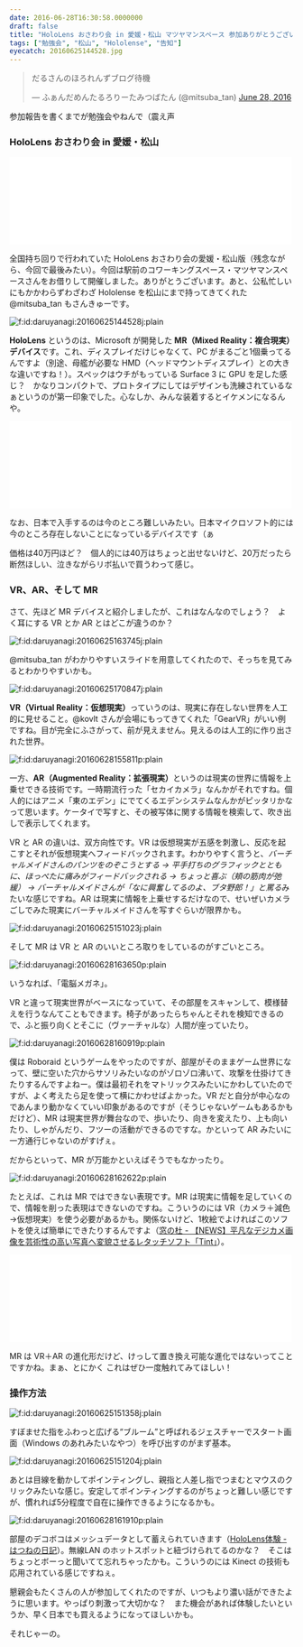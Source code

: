 ```yaml
---
date: 2016-06-28T16:30:58.0000000
draft: false
title: "HoloLens おさわり会 in 愛媛・松山 マツヤマンスペース 参加ありがとうございました！"
tags: ["勉強会", "松山", "Hololense", "告知"]
eyecatch: 20160625144528.jpg
---
```

<p><blockquote class="twitter-tweet" data-lang="HASH(0x94bbbe0)"><p lang="ja" dir="ltr">だるさんのほろれんずブログ待機</p>&mdash; ふぁんだめんたるろりーたみつばたん (@mitsuba_tan) <a href="https://twitter.com/mitsuba_tan/status/747667874504912896">June 28, 2016</a></blockquote><script async src="//platform.twitter.com/widgets.js" charset="utf-8"></script></p><p>参加報告を書くまでが勉強会やねんで（震え声</p>

<div class="section">
<h3>HoloLens おさわり会 in 愛媛・松山</h3>
<p><iframe src="//hatenablog-parts.com/embed?url=http%3A%2F%2Fhololens.connpass.com%2Fevent%2F31786%2F" title="HoloLens おさわり会 in 愛媛・松山 マツヤマンスペース (2016/06/25 14:00〜)" class="embed-card embed-webcard" scrolling="no" frameborder="0" style="display: block; width: 100%; height: 155px; max-width: 500px; margin: 10px 0px;"></iframe></p><p>全国持ち回りで行われていた HoloLens おさわり会の愛媛・松山版（残念ながら、今回で最後みたい）。今回は駅前のコワーキングスペース・マツヤマンスペースさんをお借りして開催しました。ありがとうございます。あと、公私忙しいにもかかわらずわざわざ Hololense を松山にまで持ってきてくれた @mitsuba_tan もさんきゅーです。</p><p><span itemscope itemtype="http://schema.org/Photograph"><img src="20160625144528.jpg" alt="f:id:daruyanagi:20160625144528j:plain" title="f:id:daruyanagi:20160625144528j:plain" class="hatena-fotolife" itemprop="image"></span></p><p><b>HoloLens</b> というのは、Microsoft が開発した <b>MR（Mixed Reality：複合現実）デバイス</b>です。これ、ディスプレイだけじゃなくて、PC がまるごと1個乗ってるんですよ（別途、母艦が必要な HMD（ヘッドマウントディスプレイ）との大きな違いですね！）。スペックはウチがもっている Surface 3 に GPU を足した感じ？　かなりコンパクトで、プロトタイプにしてはデザインも洗練されているなぁというのが第一印象でした。心なしか、みんな装着するとイケメンになるんや。</p><p><iframe src="//hatenablog-parts.com/embed?url=https%3A%2F%2Fwww.microsoft.com%2Fmicrosoft-hololens%2Fen-us" title="Microsoft HoloLens" class="embed-card embed-webcard" scrolling="no" frameborder="0" style="display: block; width: 100%; height: 155px; max-width: 500px; margin: 10px 0px;"></iframe></p><p>なお、日本で入手するのは今のところ難しいみたい。日本マイクロソフト的には今のところ存在しないことになっているデバイスです（ぁ</p><p>価格は40万円ほど？　個人的には40万はちょっと出せないけど、20万だったら断然ほしい、泣きながらリボ払いで買うわって感じ。</p>

</div>
<div class="section">
<h3>VR、AR、そして MR</h3>
<p>さて、先ほど MR デバイスと紹介しましたが、これはなんなのでしょう？　よく耳にする VR とか AR とはどこが違うのか？</p><p><span itemscope itemtype="http://schema.org/Photograph"><img src="20160625163745.jpg" alt="f:id:daruyanagi:20160625163745j:plain" title="f:id:daruyanagi:20160625163745j:plain" class="hatena-fotolife" itemprop="image"></span></p><p>@mitsuba_tan がわかりやすいスライドを用意してくれたので、そっちを見てみるとわかりやすいかも。</p><p><span itemscope itemtype="http://schema.org/Photograph"><img src="20160625170847.jpg" alt="f:id:daruyanagi:20160625170847j:plain" title="f:id:daruyanagi:20160625170847j:plain" class="hatena-fotolife" itemprop="image"></span></p><p><b>VR（Virtual Reality：仮想現実）</b>っていうのは、現実に存在しない世界を人工的に見せること。@kovlt さんが会場にもってきてくれた「GearVR」がいい例ですね。目が完全にふさがって、前が見えません。見えるのは人工的に作り出された世界。</p><p><span itemscope itemtype="http://schema.org/Photograph"><img src="20160628155811.png" alt="f:id:daruyanagi:20160628155811p:plain" title="f:id:daruyanagi:20160628155811p:plain" class="hatena-fotolife" itemprop="image"></span></p><p>一方、<b>AR（Augmented Reality：拡張現実）</b>というのは現実の世界に情報を上乗せできる技術です。一時期流行った「セカイカメラ」なんかがそれですね。個人的にはアニメ「東のエデン」にでてくるエデンシステムなんかがピッタリかなって思います。ケータイで写すと、その被写体に関する情報を検索して、吹き出しで表示してくれます。</p><p>VR と AR の違いは、双方向性です。VR は仮想現実が五感を刺激し、反応を起こすとそれが仮想現実へフィードバックされます。わかりやすく言うと、<i>バーチャルメイドさんのパンツをのぞこうとする → 平手打ちのグラフィックとともに、ほっぺたに痛みがフィードバックされる → ちょっと喜ぶ（頬の筋肉が弛緩） → バーチャルメイドさんが「なに興奮してるのよ、ブタ野郎！」と罵る</i>みたいな感じですね。AR は現実に情報を上乗せするだけなので、せいぜいカメラごしでみた現実にバーチャルメイドさんを写すぐらいが限界かも。</p><p><span itemscope itemtype="http://schema.org/Photograph"><img src="20160625151023.jpg" alt="f:id:daruyanagi:20160625151023j:plain" title="f:id:daruyanagi:20160625151023j:plain" class="hatena-fotolife" itemprop="image"></span></p><p>そして MR は VR と AR のいいところ取りをしているのがすごいところ。</p><p><span itemscope itemtype="http://schema.org/Photograph"><img src="20160628163650.png" alt="f:id:daruyanagi:20160628163650p:plain" title="f:id:daruyanagi:20160628163650p:plain" class="hatena-fotolife" itemprop="image"></span></p><p>いうなれば、「電脳メガネ」。</p><p>VR と違って現実世界がベースになっていて、その部屋をスキャンして、模様替えを行うなんてこともできます。椅子があったらちゃんとそれを検知できるので、ふと振り向くとそこに（ヴァーチャルな）人間が座っていたり。</p><p><span itemscope itemtype="http://schema.org/Photograph"><img src="20160628160919.png" alt="f:id:daruyanagi:20160628160919p:plain" title="f:id:daruyanagi:20160628160919p:plain" class="hatena-fotolife" itemprop="image"></span></p><p>僕は Roboraid というゲームをやったのですが、部屋がそのままゲーム世界になって、壁に空いた穴からサソリみたいなのがゾロゾロ沸いて、攻撃を仕掛けてきたりするんですよねー。僕は最初それをマトリックスみたいにかわしていたのですが、よく考えたら足を使って横にかわせばよかった。VR だと自分が中心なのであんまり動かなくていい印象があるのですが（そうじゃないゲームもあるかもだけど）、MR は現実世界が舞台なので、歩いたり、向きを変えたり、上も向いたり、しゃがんだり、フツーの活動ができるのですな。かといって AR みたいに一方通行じゃないのがすげぇ。</p><p>だからといって、MR が万能かといえばそうでもなかったり。</p><p><span itemscope itemtype="http://schema.org/Photograph"><img src="20160628162622.png" alt="f:id:daruyanagi:20160628162622p:plain" title="f:id:daruyanagi:20160628162622p:plain" class="hatena-fotolife" itemprop="image"></span></p><p>たとえば、これは MR ではできない表現です。MR は現実に情報を足していくので、情報を削った表現はできないのですね。こういうのには VR（カメラ＋減色→仮想現実）を使う必要があるかも。関係ないけど、1枚絵でよければこのソフトを使えば簡単にできたりするんですよ（<a href="http://forest.watch.impress.co.jp/article/2007/09/10/tint.html">&#x7A93;&#x306E;&#x675C; - &#x3010;NEWS&#x3011;&#x5E73;&#x51E1;&#x306A;&#x30C7;&#x30B8;&#x30AB;&#x30E1;&#x753B;&#x50CF;&#x3092;&#x82B8;&#x8853;&#x6027;&#x306E;&#x9AD8;&#x3044;&#x5199;&#x771F;&#x3078;&#x5909;&#x8C8C;&#x3055;&#x305B;&#x308B;&#x30EC;&#x30BF;&#x30C3;&#x30C1;&#x30BD;&#x30D5;&#x30C8;&#x300C;Tint&#x300D;</a>）。</p><p><iframe src="//hatenablog-parts.com/embed?url=http%3A%2F%2Fwww.indii.org%2Fsoftware%2Ftintii%2Fdownload%2F" title="Download Tintii" class="embed-card embed-webcard" scrolling="no" frameborder="0" style="display: block; width: 100%; height: 155px; max-width: 500px; margin: 10px 0px;"></iframe></p><p>MR は VR＋AR の進化形だけど、けっして置き換え可能な進化ではないってことですかね。まぁ、とにかく これはぜひ一度触れてみてほしい！</p>

</div>
<div class="section">
<h3>操作方法</h3>
<p><span itemscope itemtype="http://schema.org/Photograph"><img src="20160625151358.jpg" alt="f:id:daruyanagi:20160625151358j:plain" title="f:id:daruyanagi:20160625151358j:plain" class="hatena-fotolife" itemprop="image"></span></p><p>すぼませた指をふわっと広げる“ブルーム”と呼ばれるジェスチャーでスタート画面（Windows のあれみたいなやつ）を呼び出すのがまず基本。</p><p><span itemscope itemtype="http://schema.org/Photograph"><img src="20160625151204.jpg" alt="f:id:daruyanagi:20160625151204j:plain" title="f:id:daruyanagi:20160625151204j:plain" class="hatena-fotolife" itemprop="image"></span></p><p>あとは目線を動かしてポインティングし、親指と人差し指でつまむとマウスのクリックみたいな感じ。安定してポインティングするのがちょっと難しい感じですが、慣れれば5分程度で自在に操作できるようになるかも。</p><p><span itemscope itemtype="http://schema.org/Photograph"><img src="20160628161910.png" alt="f:id:daruyanagi:20160628161910p:plain" title="f:id:daruyanagi:20160628161910p:plain" class="hatena-fotolife" itemprop="image"></span></p><p>部屋のデコボコはメッシュデータとして蓄えられていきます（<a href="http://hatsune.hatenablog.jp/entry/2016/04/29/235729">HoloLens&#x4F53;&#x9A13; - &#x306F;&#x3064;&#x306D;&#x306E;&#x65E5;&#x8A18;</a>）。無線LAN のホットスポットと紐づけられてるのかな？　そこはちょっとボーっと聞いてて忘れちゃったかも。こういうのには Kinect の技術も応用されている感じですねぇ。</p><p>懇親会もたくさんの人が参加してくれたのですが、いつもより濃い話ができたように思います。やっぱり刺激って大切かな？　また機会があれば体験したいというか、早く日本でも買えるようになってほしいかも。</p><p>それじゃーの。</p>

</div>